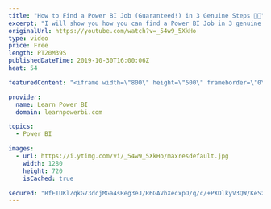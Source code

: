 ```yaml
---
title: "How to Find a Power BI Job (Guaranteed!) in 3 Genuine Steps 🤝🏼"
excerpt: "I will show you how you can find a Power BI Job in 3 genuine steps. These steps are simple and straight-forward. But not necessarily easy. But if you do choose to follow these steps, then I guarantee that not only will it help you find a Power BI job, but also shorten the time of your job search. As"
originalUrl: https://youtube.com/watch?v=_54w9_5XkHo
type: video
price: Free
length: PT20M39S
publishedDateTime: 2019-10-30T16:00:06Z
heat: 54

featuredContent: "<iframe width=\"800\" height=\"500\" frameborder=\"0\" src=\"https://www.youtube.com/embed/_54w9_5XkHo\" allow=\"accelerometer; autoplay; encrypted-media; gyroscope; picture-in-picture\" allowfullscreen></iframe>"

provider:
  name: Learn Power BI
  domain: learnpowerbi.com

topics:
  - Power BI

images:
  - url: https://i.ytimg.com/vi/_54w9_5XkHo/maxresdefault.jpg
    width: 1280
    height: 720
    isCached: true

secured: "RfEIUKlZqkG73dcjMGa4sReg3eJ/R6GAVhXecxpO/q/c/+PXDlkyV3QW/KeSz1abpj07e68OsNCJaD+0D+uDEzRuzhL/hLmSB6PSh0lg2c2Xa3nD4fjGANGd6T4OvSzVJSAzMY0O+YAQq/+jQf/+wLHJZJSmJzTFJSOQtPTcvfBGqNnReAkHPsWx0bDepN80GXiOr35d1mY3NNytfgUj4e56u2qiPe4erfWl0rrCz0unj0hRMizeHiusto0vZPuImJ5VzLkQcJ1XAYxi7GXnSi8fDkW+Fzvo41UK2NMUFKPGo20Q7LPjBUIKESj936bi3JcvZk7PwYHHItdTsiXR4NnN6L1WwYkbO1GUjrNx6bd30MH53SweeOLenLBvmyaWiHy7mSyLetYdFrdgTmQftPTQ/j7ujBfxLdmiT6rQ6Wk=;ptXEg+hjyhwX5Bbamtz/AA=="
---
```


